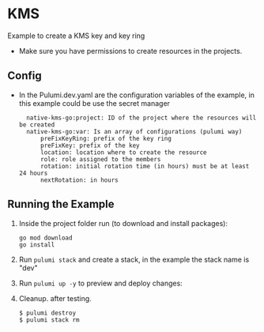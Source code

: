 # KMS

Example to create a KMS key and key ring

* Make sure you have permissions to create resources in the projects.

## Config

- In the Pulumi.dev.yaml are the configuration variables of the example, in this example could be use the secret manager

        native-kms-go:project: ID of the project where the resources will be created
        native-kms-go:var: Is an array of configurations (pulumi way)
            preFixKeyRing: prefix of the key ring
            preFixKey: prefix of the key
            location: location where to create the resource
            role: role assigned to the members
            rotation: initial rotation time (in hours) must be at least 24 hours
            nextRotation: in hours

## Running the Example

1. Inside the project folder run (to download and install packages):

    ```
    go mod download
    go install
    ```
2. Run  `pulumi stack` and create a stack, in the example the stack name is "dev"

2.  Run `pulumi up -y` to preview and deploy changes:

3. Cleanup. after testing.

    ```
    $ pulumi destroy
    $ pulumi stack rm
    ```
